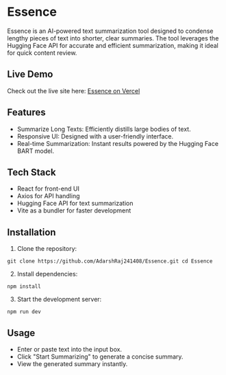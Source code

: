 # Essence

Essence is an AI-powered text summarization tool designed to condense lengthy pieces of text into shorter, clear summaries. The tool leverages the Hugging Face API for accurate and efficient summarization, making it ideal for quick content review.

## Live Demo

Check out the live site here: [Essence on Vercel](https://essence-bay.vercel.app/)

## Features

- Summarize Long Texts: Efficiently distills large bodies of text.
- Responsive UI: Designed with a user-friendly interface.
- Real-time Summarization: Instant results powered by the Hugging Face BART model.

## Tech Stack

- React for front-end UI
- Axios for API handling
- Hugging Face API for text summarization
- Vite as a bundler for faster development

## Installation

1. Clone the repository:

`git clone https://github.com/AdarshRaj241408/Essence.git
cd Essence`

2. Install dependencies:

`npm install`

3. Start the development server:

`npm run dev`

## Usage

- Enter or paste text into the input box.
- Click "Start Summarizing" to generate a concise summary.
- View the generated summary instantly.
